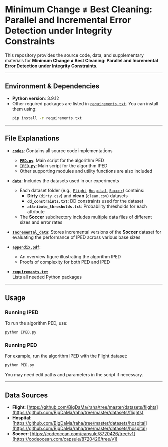 # Minimum Change ≠ Best Cleaning: Parallel and Incremental Error Detection under Integrity Constraints

This repository provides the source code, data, and supplementary materials for **Minimum Change ≠ Best Cleaning: Parallel and Incremental Error Detection under Integrity Constraints**.

---

## Environment & Dependencies

- **Python version**: 3.9.12
- Other required packages are listed in [`requirements.txt`](./requirements.txt). You can install them using:
  ```bash
  pip install -r requirements.txt
  ```

---

## File Explanations

- **[`codes`](./codes)**: Contains all source code implementations

  - **[`PED.py`](./codes/PED.py)**: Main script for the algorithm PED
  - **[`IPED.py`](./codes/IPED.py)**: Main script for the algorithm IPED
  - Other supporting modules and utility functions are also included

- **[`data`](./data)**: Includes the datasets used in our experiments

  - Each dataset folder (e.g., [`Flight`](./data/Flight/), [`Hospital`](./data/Hospital/), [`Soccer`](./data/Soccer/)) contains:
    - **Dirty** (`dirty.csv`) and **clean** (`clean.csv`) datasets
    - **`dd_constraints.txt`**: DD constraints used for the dataset
    - **`attribute_thresholds.txt`**: Probability thresholds for each attribute
  - The **Soccer** subdirectory includes multiple data files of different sizes and error rates

- **[`Incremental_data`](./Incremental_data)**: Stores incremental versions of the **Soccer** dataset for evaluating the performance of IPED across various base sizes

- **[`appendix.pdf`](./appendix.pdf)**:

  - An overview figure illustrating the algorithm IPED
  - Proofs of complexity for both PED and IPED

- **[`requirements.txt`](./requirements.txt)**  
  Lists all needed Python packages

---

## Usage

### Running IPED

To run the algorithm PED, use:

```bash
python IPED.py
```

### Running PED

For example, run the algorithm IPED with the Flight dataset:

```bash
python PED.py
```

You may need edit paths and parameters in the script if necessary.

---

## Data Sources

- **Flight**: [https://github.com/BigDaMa/raha/tree/master/datasets/flights](https://github.com/BigDaMa/raha/tree/master/datasets/flights)
- **Hospital**: [https://github.com/BigDaMa/raha/tree/master/datasets/hospital](https://github.com/BigDaMa/raha/tree/master/datasets/hospital)
- **Soccer**: [https://codeocean.com/capsule/8720426/tree/v1](https://codeocean.com/capsule/8720426/tree/v1)
